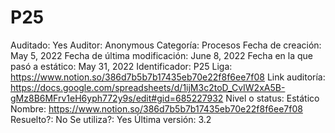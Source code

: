 # P25

Auditado: Yes
Auditor: Anonymous
Categoría: Procesos
Fecha de creación: May 5, 2022
Fecha de última modificación: June 8, 2022
Fecha en la que pasó a estático: May 31, 2022
Identificador: P25
Liga: https://www.notion.so/386d7b5b7b17435eb70e22f8f6ee7f08 
Link auditoría: https://docs.google.com/spreadsheets/d/1ijM3c2toD_CvIW2xA5B-gMz8B6MFrv1eH6yph772y9s/edit#gid=685227932
Nivel o status: Estático
Nombre: https://www.notion.so/386d7b5b7b17435eb70e22f8f6ee7f08 
Resuelto?: No
Se utiliza?: Yes
Última versión: 3.2